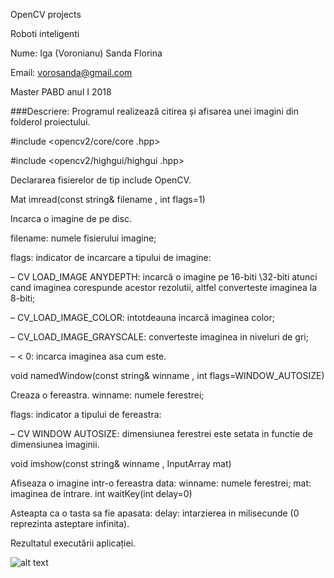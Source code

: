 OpenCV projects

Roboti inteligenti

Nume:  Iga (Voronianu) Sanda  Florina

Email: vorosanda@gmail.com

Master PABD anul I 2018

###Descriere:
Programul  realizează  citirea  și   afisarea  unei imagini din folderol proiectului.

#include <opencv2/core/core .hpp>

#include <opencv2/highgui/highgui .hpp>

Declararea   fisierelor de tip include OpenCV.

 Mat imread(const string& filename , int flags=1)
 
Incarca  o imagine de pe disc.

filename: numele fisierului imagine; 

flags: indicator de incarcare a tipului de imagine:

–	CV LOAD_IMAGE ANYDEPTH: incarcă o imagine pe 16-biti \32-biti  atunci  cand  imaginea  corespunde acestor rezolutii, altfel converteste imaginea la 8-biti;

–	CV_LOAD_IMAGE_COLOR: intotdeauna  incarcă   imaginea color;

–	CV_LOAD_IMAGE_GRAYSCALE: converteste imaginea in niveluri de gri; 

–	 < 0: incarca imaginea  asa cum este.

 void namedWindow(const string& winname , int flags=WINDOW_AUTOSIZE)
 
Creaza  o fereastra.
winname: numele ferestrei;

 flags: indicator a tipului de   fereastra:
 
– CV WINDOW AUTOSIZE: dimensiunea ferestrei este setata in functie de dimensiunea imaginii.

 void imshow(const string& winname , InputArray mat)
 
Afiseaza  o imagine  intr-o  fereastra  data:
winname: numele ferestrei; mat: imaginea de intrare.
 int waitKey(int delay=0)
 
Asteapta  ca o tasta sa  fie apasata:
delay:  intarzierea  in milisecunde (0 reprezinta   asteptare infinita).

Rezultatul  executării aplicației.

![alt text](https://github.com/vorosanda/OpenCV-projects/blob/master/Iga_Sanda_proiect_opencv/captura%20opencv.jpg "Printscreen")

